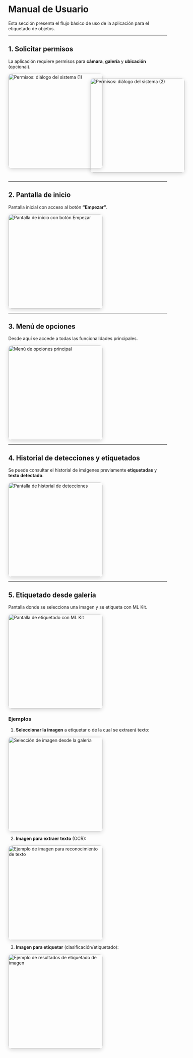 # Manual de Usuario

Esta sección presenta el flujo básico de uso de la aplicación para el etiquetado de objetos.



<style>
.screenshot {
  display: block;
  max-width: 900px;  
  width: 100%;      
  height: auto;      /
  margin: 0 auto;   
  border-radius: 12px;
  box-shadow: 0 6px 22px rgba(0,0,0,.12);
}


.gallery {
  display: grid;
  grid-template-columns: repeat(auto-fit, minmax(240px, 1fr));
  gap: 16px;
  align-items: start;
}
</style>

---

## 1. Solicitar permisos

La aplicación requiere permisos para **cámara**, **galería** y **ubicación** (opcional).

<div class="gallery">
  <img class="screenshot" 
       src="../img/uso/1-permisos.jpeg" 
       alt="Permisos: diálogo del sistema (1)" 
       style="width:300px; height:auto; border-radius:10px; box-shadow:0 4px 14px rgba(0,0,0,.15);" />

  <img class="screenshot" 
       src="../img/uso/2-permisos.jpeg" 
       alt="Permisos: diálogo del sistema (2)" 
       style="width:300px;  height:auto; border-radius:10px; box-shadow:0 4px 14px rgba(0,0,0,.15);" />
</div>


---

## 2. Pantalla de inicio

Pantalla inicial con acceso al botón **“Empezar”**.

<img class="screenshot" src="../img/uso/3-pantalla-inicio.jpeg" alt="Pantalla de inicio con botón Empezar" style="width:300px;  height:auto; border-radius:10px; box-shadow:0 4px 14px rgba(0,0,0,.15);">

---

## 3. Menú de opciones

Desde aquí se accede a todas las funcionalidades principales.

<img class="screenshot" src="../img/uso/4-menu-opciones.jpeg" alt="Menú de opciones principal" style="width:300px;  height:auto; border-radius:10px; box-shadow:0 4px 14px rgba(0,0,0,.15);">

---

## 4. Historial de detecciones y etiquetados

Se puede consultar el historial de imágenes previamente **etiquetadas** y **texto detectado**.

<img class="screenshot" src="../img/capturas/historial.jpeg" alt="Pantalla de historial de detecciones" style="width:300px;  height:auto; border-radius:10px; box-shadow:0 4px 14px rgba(0,0,0,.15);">

---

## 5. Etiquetado desde galería

Pantalla donde se selecciona una imagen y se etiqueta con ML Kit.

<img class="screenshot" src="../img/uso/6-etiquetado.jpeg" alt="Pantalla de etiquetado con ML Kit" style="width:300px;  height:auto; border-radius:10px; box-shadow:0 4px 14px rgba(0,0,0,.15);">

### Ejemplos

1) **Seleccionar la imagen** a etiquetar o de la cual se extraerá texto:

<img class="screenshot" src="../img/capturas/seleccion.jpeg" alt="Selección de imagen desde la galería" style="width:300px;  height:auto; border-radius:10px; box-shadow:0 4px 14px rgba(0,0,0,.15);">

2) **Imagen para extraer texto** (OCR):

<img class="screenshot" src="../img/capturas/texto.jpeg" alt="Ejemplo de imagen para reconocimiento de texto" style="width:300px;  height:auto; border-radius:10px; box-shadow:0 4px 14px rgba(0,0,0,.15);">

3) **Imagen para etiquetar** (clasificación/etiquetado):

<img class="screenshot" src="../img/capturas/etiquetados.jpeg" alt="Ejemplo de resultados de etiquetado de imagen" style="width:300px;  height:auto; border-radius:10px; box-shadow:0 4px 14px rgba(0,0,0,.15);">
